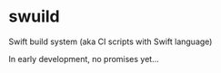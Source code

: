 # swuild

Swift build system (aka CI scripts with Swift language)

In early development, no promises yet...
